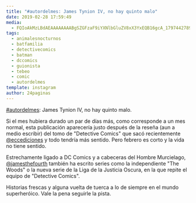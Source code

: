 ```yaml
---
title: "#autordelmes: James Tynion IV, no hay quinto malo"
date: 2019-02-28 17:59:49
media: 
  - FQIoAkMzLBdAEAAAAAAAABgSZGFzaF9iYXNlbGluZV8xX3YxEQB16gcA_17974427893212228.mp4
tags: 
  - animalesnocturnos
  - batfamilia
  - detectivecomics
  - batman
  - dccomics
  - guionista
  - tebeo
  - comic
  - autordelmes
template: instagram
author: 24paginas
---
```


[#autordelmes](/tags/autordelmes): James Tynion IV, no hay quinto malo.


Si el mes hubiera durado un par de días más, como corresponde a un mes normal, esta publicación aparecería justo después de la reseña (aun a medio escribir) del tomo de "Detective Comics" que sacó recientemente [@eccediciones](https://instagram.com/eccediciones) y todo tendría más sentido. Pero febrero es corto y la vida no tiene sentido.


Estrechamente ligado a DC Comics y a cabeceras del Hombre Murcielago, [@jamesthefourth](https://instagram.com/jamesthefourth) también ha escrito series como la independiente "The Woods" o la nueva serie de la Liga de la Justicia Oscura, en la que repite el equipo de "Detective Comics".


Historias frescas y alguna vuelta de tuerca a lo de siempre en el mundo superheróico. Vale la pena seguirle la pista.







